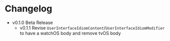 # Changelog

- v0.1.0 Beta Release
    - v0.1.1 Revise `UserInterfaceIdiomContent`/`UserInterfaceIdiomModifier` to have a watchOS body and remove tvOS body
